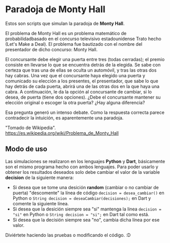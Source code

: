 # Paradoja de Monty Hall

Estos son scripts que simulan la paradoja de **Monty Hall**.

El problema de Monty Hall es un problema matemático de probabilidadbasado en el
concurso televisivo estadounidense Trato hecho (Let's Make a Deal). El problema
fue bautizado con el nombre del presentador de dicho concurso: Monty Hall.

El concursante debe elegir una puerta entre tres (todas cerradas); el premio
consiste en llevarse lo que se encuentra detrás de la elegida. Se sabe con certeza
que tras una de ellas se oculta un automóvil, y tras las otras dos hay cabras. Una
vez que el concursante haya elegido una puerta y comunicado su elección a los
presentes, el presentador, que sabe lo que hay detrás de cada puerta, abrirá una de
las otras dos en la que haya una cabra. A continuación, le da la opción al concursante
de cambiar, si lo desea, de puerta (tiene dos opciones). ¿Debe el concursante mantener
su elección original o escoger la otra puerta? ¿Hay alguna diferencia?

Esa pregunta generó un intenso debate. Como la respuesta correcta parece contradecir la
intuición, es aparentemente una paradoja.

"Tomado de Wikipedia". https://es.wikipedia.org/wiki/Problema_de_Monty_Hall

## Modo de uso

Las simulaciones se realizaron en los lenguajes **Python** y **Dart**, básicamente son el
mismo programa hecho con ambos lenguajes. Para poder usarlo y obtener los resultados deseados
solo debe cambiar el valor de la variable **decision** de la siguiente manera:

* Si desea que se tome una desición **random** (cambiar o no cambiar de puerta)
  "descomente" la línea de código `decision = desea_cambiar()` en Python o
  `String decision = deseaCambiar(decisiones);` en Dart y comente la siguiente
  línea.
* Si desea que la desición siempre sea "si" mantenga la linea `decision = "si"` en Python
  o `String decision = "si";` en Dart tal como está.
* Si desea que la decisión siempre sea "no", cambia dicha línea por ese valor.

Diviértete haciendo las pruebas o modificando el código. :D
